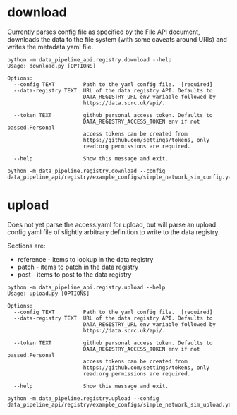 # download
Currently parses config file as specified by the File API document, downloads the data to the file system (with some caveats around URIs) and writes the metadata.yaml file. 
 
```
python -m data_pipeline_api.registry.download --help
Usage: download.py [OPTIONS]

Options:
  --config TEXT         Path to the yaml config file.  [required]
  --data-registry TEXT  URL of the data registry API. Defaults to
                        DATA_REGISTRY_URL env variable followed by
                        https://data.scrc.uk/api/.

  --token TEXT          github personal access token. Defaults to
                        DATA_REGISTRY_ACCESS_TOKEN env if not passed.Personal
                        access tokens can be created from
                        https://github.com/settings/tokens, only
                        read:org permissions are required.

  --help                Show this message and exit.

```

```
python -m data_pipeline.registry.download --config data_pipeline_api/registry/example_configs/simple_network_sim_config.yaml
```

# upload
Does not yet parse the access.yaml for upload, but will parse an upload config yaml file of slightly arbitrary definition to write to the data registry.

Sections are:
* reference - items to lookup in the data registry
* patch - items to patch in the data registry
* post - items to post to the data registry

```
python -m data_pipeline_api.registry.upload --help
Usage: upload.py [OPTIONS]

Options:
  --config TEXT         Path to the yaml config file.  [required]
  --data-registry TEXT  URL of the data registry API. Defaults to
                        DATA_REGISTRY_URL env variable followed by
                        https://data.scrc.uk/api/.

  --token TEXT          github personal access token. Defaults to
                        DATA_REGISTRY_ACCESS_TOKEN env if not passed.Personal
                        access tokens can be created from
                        https://github.com/settings/tokens, only
                        read:org permissions are required.

  --help                Show this message and exit.
```

```
python -m data_pipeline.registry.upload --config data_pipeline_api/registry/example_configs/simple_network_sim_upload.yaml
```
